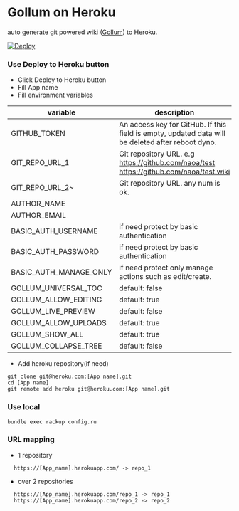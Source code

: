 # Gollum on Heroku
auto generate git powered wiki ([Gollum](https://github.com/gollum/gollum)) to Heroku.

[![Deploy](https://www.herokucdn.com/deploy/button.png)](https://heroku.com/deploy)

### Use Deploy to Heroku button

* Click Deploy to Heroku button
* Fill App name
* Fill environment variables

| variable | description | 
| -------- |  ----------- |
| GITHUB_TOKEN | An access key for GitHub. If this field is empty, updated data will be deleted after reboot dyno. |
| GIT_REPO_URL_1 | Git repository URL. e.g https://github.com/naoa/test https://github.com/naoa/test.wiki|
| GIT_REPO_URL_2~  | Git repository URL. any num is ok. |
| AUTHOR_NAME |  |
| AUTHOR_EMAIL |  |
| BASIC_AUTH_USERNAME | if need protect by basic authentication |
| BASIC_AUTH_PASSWORD | if need protect by basic authentication |
| BASIC_AUTH_MANAGE_ONLY | if need protect only manage actions such as edit/create. |
| GOLLUM_UNIVERSAL_TOC | default: false |
| GOLLUM_ALLOW_EDITING | default: true |
| GOLLUM_LIVE_PREVIEW | default: false |
| GOLLUM_ALLOW_UPLOADS | default: true |
| GOLLUM_SHOW_ALL | default: true |
| GOLLUM_COLLAPSE_TREE | default: false |

* Add heroku repository(if need)

```
git clone git@heroku.com:[App name].git
cd [App name]
git remote add heroku git@heroku.com:[App name].git
```

### Use local

```
bundle exec rackup config.ru
```

### URL mapping

* 1 repository
```
  https://[App_name].herokuapp.com/ -> repo_1
```

* over 2 repositories
```
  https://[App_name].herokuapp.com/repo_1 -> repo_1
  https://[App_name].herokuapp.com/repo_2 -> repo_2
```

